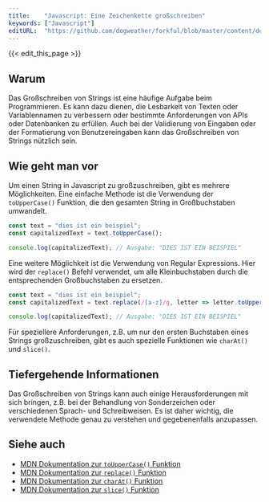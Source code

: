 ```yaml
---
title:    "Javascript: Eine Zeichenkette großschreiben"
keywords: ["Javascript"]
editURL:  "https://github.com/dogweather/forkful/blob/master/content/de/javascript/capitalizing-a-string.md"
---
```


{{< edit_this_page >}}

## Warum

Das Großschreiben von Strings ist eine häufige Aufgabe beim Programmieren. Es kann dazu dienen, die Lesbarkeit von Texten oder Variablennamen zu verbessern oder bestimmte Anforderungen von APIs oder Datenbanken zu erfüllen. Auch bei der Validierung von Eingaben oder der Formatierung von Benutzereingaben kann das Großschreiben von Strings nützlich sein.

## Wie geht man vor

Um einen String in Javascript zu großzuschreiben, gibt es mehrere Möglichkeiten. Eine einfache Methode ist die Verwendung der `toUpperCase()` Funktion, die den gesamten String in Großbuchstaben umwandelt.

```Javascript
const text = "dies ist ein beispiel";
const capitalizedText = text.toUpperCase();

console.log(capitalizedText); // Ausgabe: "DIES IST EIN BEISPIEL"
```

Eine weitere Möglichkeit ist die Verwendung von Regular Expressions. Hier wird der `replace()` Befehl verwendet, um alle Kleinbuchstaben durch die entsprechenden Großbuchstaben zu ersetzen.

```Javascript
const text = "dies ist ein beispiel";
const capitalizedText = text.replace(/[a-z]/g, letter => letter.toUpperCase());

console.log(capitalizedText); // Ausgabe: "DIES IST EIN BEISPIEL"
```

Für speziellere Anforderungen, z.B. um nur den ersten Buchstaben eines Strings großzuschreiben, gibt es auch spezielle Funktionen wie `charAt()` und `slice()`.

## Tiefergehende Informationen

Das Großschreiben von Strings kann auch einige Herausforderungen mit sich bringen, z.B. bei der Behandlung von Sonderzeichen oder verschiedenen Sprach- und Schreibweisen. Es ist daher wichtig, die verwendete Methode genau zu verstehen und gegebenenfalls anzupassen.

## Siehe auch

- [MDN Dokumentation zur `toUpperCase()` Funktion](https://developer.mozilla.org/de/docs/Web/JavaScript/Reference/Global_Objects/String/toUpperCase)
- [MDN Dokumentation zur `replace()` Funktion](https://developer.mozilla.org/de/docs/Web/JavaScript/Reference/Global_Objects/String/replace)
- [MDN Dokumentation zur `charAt()` Funktion](https://developer.mozilla.org/de/docs/Web/JavaScript/Reference/Global_Objects/String/charAt)
- [MDN Dokumentation zur `slice()` Funktion](https://developer.mozilla.org/de/docs/Web/JavaScript/Reference/Global_Objects/String/slice)